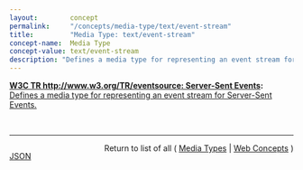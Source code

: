 ```yaml
---
layout:        concept
permalink:     "/concepts/media-type/text/event-stream"
title:         "Media Type: text/event-stream"
concept-name:  Media Type
concept-value: text/event-stream
description: "Defines a media type for representing an event stream for Server-Sent Events."
---
```


**[W3C TR http://www.w3.org/TR/eventsource: Server-Sent Events](/specs/W3C/TR/eventsource " specification defines an API for opening an HTTP connection for receiving push notifications from a server in the form of DOM events. The API is designed such that it can be extended to work with other push notification schemes such as Push SMS."):** [Defines a media type for representing an event stream for Server-Sent Events.](http://www.w3.org/TR/eventsource/#text-event-stream "Read documentation for Media Type &#34;text/event-stream&#34;")

<br/>
<hr/>

<p style="float : left"><a href="./text/event-stream.json" title="JSON representing this particular Web Concept value">JSON</a></p>
<p style="text-align: right">Return to list of all ( <a href="../media-type/">Media Types</a> | <a href="../">Web Concepts</a> )</p>
